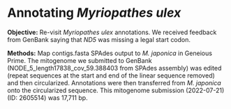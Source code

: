 
# Annotating *Myriopathes ulex*

**Objective:** Re-visit *Myriopathes ulex* annotations. We received feedback from GenBank saying that *ND5* was missing a legal start codon.

**Methods:** Map contigs.fasta SPAdes output to *M. japonica* in Geneious Prime. The mitogenome we submitted to GenBank (NODE_5_length17838_cov_59.388403 from SPAdes assembly) was edited (repeat sequences at the start and end of the linear sequence removed) and then circularized. Annotations were then transferred from *M. japonica* onto the circularized sequence. This mitogenome submission (2022-07-21) (ID: 2605514) was 17,711 bp.
